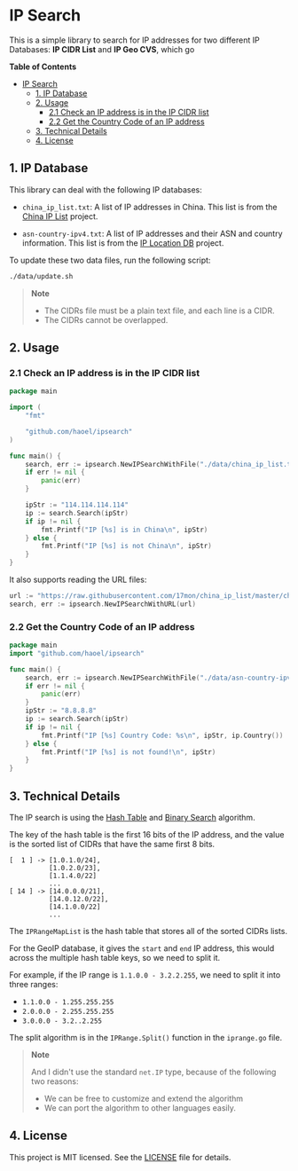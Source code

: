 # IP Search

This is a simple library to search for IP addresses for two different IP Databases: **IP CIDR List** and **IP Geo CVS**, which go

**Table of Contents**
- [IP Search](#ip-search)
  - [1. IP Database](#1-ip-database)
  - [2. Usage](#2-usage)
    - [2.1 Check an IP address is in the IP CIDR list](#21-check-an-ip-address-is-in-the-ip-cidr-list)
    - [2.2 Get the Country Code of an IP address](#22-get-the-country-code-of-an-ip-address)
  - [3. Technical Details](#3-technical-details)
  - [4. License](#4-license)




## 1. IP Database

This library can deal with the following IP databases:

- `china_ip_list.txt`:  A list of IP addresses in China. This list is
  from the [China IP List](https://github.com/17mon/china_ip_list) project.

- `asn-country-ipv4.txt`:  A list of IP addresses and their ASN and country
  information. This list is from the [IP Location DB](https://github.com/sapics/ip-location-db)
  project.

To update these two data files, run the following script:

```bash
./data/update.sh
```
> **Note**
>
>  - The CIDRs file must be a plain text file, and each line is a CIDR.
>  - The CIDRs cannot be overlapped.


## 2. Usage

### 2.1 Check an IP address is in the IP CIDR list


```go
package main

import (
	"fmt"

	"github.com/haoel/ipsearch"
)

func main() {
	search, err := ipsearch.NewIPSearchWithFile("./data/china_ip_list.txt", ipsearch.CIDR)
	if err != nil {
		panic(err)
	}

	ipStr := "114.114.114.114"
	ip := search.Search(ipStr)
	if ip != nil {
		fmt.Printf("IP [%s] is in China\n", ipStr)
	} else {
		fmt.Printf("IP [%s] is not China\n", ipStr)
	}
}
```

It also supports reading the URL files:

```go
url := "https://raw.githubusercontent.com/17mon/china_ip_list/master/china_ip_list.txt"
search, err := ipsearch.NewIPSearchWithURL(url)
```

### 2.2 Get the Country Code of an IP address

```go
package main
import "github.com/haoel/ipsearch"

func main() {
	search, err := ipsearch.NewIPSearchWithFile("./data/asn-country-ipv4.csv", ipsearch.Geo)
	if err != nil {
		panic(err)
	}
	ipStr := "8.8.8.8"
	ip := search.Search(ipStr)
	if ip != nil {
		fmt.Printf("IP [%s] Country Code: %s\n", ipStr, ip.Country())
	} else {
		fmt.Printf("IP [%s] is not found!\n", ipStr)
	}
}
```

## 3. Technical Details

The IP search is using the [Hash Table](https://en.wikipedia.org/wiki/Hash_table) and  [Binary Search](https://en.wikipedia.org/wiki/Binary_search_algorithm) algorithm.

The key of the hash table is the first 16 bits of the IP address, and the value is the sorted list of CIDRs that have the same first 8 bits.

```
[  1 ] -> [1.0.1.0/24],
          [1.0.2.0/23],
          [1.1.4.0/22]
          ...
[ 14 ] -> [14.0.0.0/21],
          [14.0.12.0/22],
          [14.1.0.0/22]
          ...
```

The `IPRangeMapList` is the hash table that stores all of the sorted CIDRs lists.

For the GeoIP database, it gives the `start` and `end` IP address, this would across the multiple hash table keys, so we need to split it.

For example,  if the IP range is `1.1.0.0 - 3.2.2.255`, we need to split it into three ranges:

- `1.1.0.0 - 1.255.255.255`
- `2.0.0.0 - 2.255.255.255`
- `3.0.0.0 - 3.2..2.255`

The split algorithm is in the `IPRange.Split()` function in the `iprange.go` file.

> **Note**
>
> And I didn't use the standard `net.IP` type, because of the following two reasons:
>
> - We can be free to customize and extend the algorithm
> - We can port the algorithm to other languages easily.
>

## 4. License

This project is MIT licensed. See the [LICENSE](LICENSE) file for details.